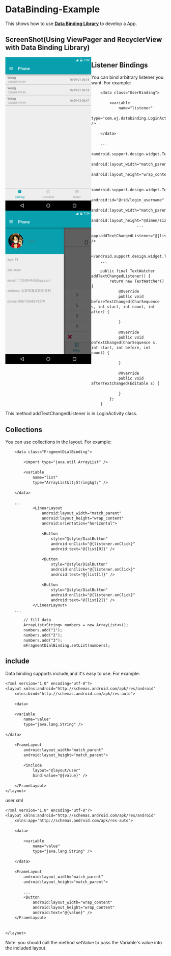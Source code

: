 # DataBinding-Example
This shows how to use **[Data Binding Library](https://developer.android.com/topic/libraries/data-binding/index.html)** to develop a App.

## ScreenShot(Using ViewPager and RecyclerView with Data Binding Library)
<img src="./ScreenShot/device-2016-09-21-152330.png" width = "270" height = "480" alt="Using ViewPager and RecyclerView with Data Binding Library" align="left" />
<img src="./ScreenShot/device-2016-09-21-152432.png" width = "270" height = "480" alt="Using ViewPager and RecyclerView with Data Binding Library" align="left" />

## Listener Bindings
You can bind arbitrary listener you want. For example:
```
    <data class="UserBinding">

        <variable
            name="listener"
            type="com.wj.databinding.LoginActivity" />

    </data>
    
    ...
            <android.support.design.widget.TextInputLayout
                android:layout_width="match_parent"
                android:layout_height="wrap_content">

                <android.support.design.widget.TextInputEditText
                    android:id="@+id/login_username"
                    android:layout_width="match_parent"
                    android:layout_height="@dimen/size_45dp"
                    ...
                    app:addTextChangedListener="@{listener.addTextChangedListener}" />

            </android.support.design.widget.TextInputLayout>
    ...
```

```
    public final TextWatcher addTextChangedListener() {
        return new TextWatcher() {
            @Override
            public void beforeTextChanged(CharSequence s, int start, int count, int after) {

            }

            @Override
            public void onTextChanged(CharSequence s, int start, int before, int count) {

            }

            @Override
            public void afterTextChanged(Editable s) {
                
            }
        };
    }
```
This method addTextChangedListener is in LoginActivity class.

## Collections
You can use collections in the layout. For example:
```
    <data class="FragmentDialBinding">

        <import type="java.util.ArrayList" />
        
        <variable
            name="list"
            type="ArrayList&lt;String&gt;" />
        
    </data>
    
    ...
            <LinearLayout
                android:layout_width="match_parent"
                android:layout_height="wrap_content"
                android:orientation="horizontal">

                <Button
                    style="@style/DialButton"
                    android:onClick="@{listener.onClick}"
                    android:text="@{list[0]}" />

                <Button
                    style="@style/DialButton"
                    android:onClick="@{listener.onClick}"
                    android:text="@{list[1]}" />

                <Button
                    style="@style/DialButton"
                    android:onClick="@{listener.onClick}"
                    android:text="@{list[2]}" />
            </LinearLayout>
    ...
```
```
        // fill data
        ArrayList<String> numbers = new ArrayList<>();
        numbers.add("1");
        numbers.add("2");
        numbers.add("3");
        mFragmentDialBinding.setList(numbers);
```
## include
Data binding supports include,and it's easy to use. For example:
```
<?xml version="1.0" encoding="utf-8"?>
<layout xmlns:android="http://schemas.android.com/apk/res/android"
    xmlns:bind="http://schemas.android.com/apk/res-auto">

    <data>

    <variable
        name="value"
        type="java.lang.String" />

</data>

    <FrameLayout
        android:layout_width="match_parent"
        android:layout_height="match_parent">

        <include
            layout="@layout/user"
            bind:value="@{value}" />

    </FrameLayout>
</layout>

```
user.xml
```
<?xml version="1.0" encoding="utf-8"?>
<layout xmlns:android="http://schemas.android.com/apk/res/android"
    xmlns:app="http://schemas.android.com/apk/res-auto">

    <data>

        <variable
            name="value"
            type="java.lang.String" />

    </data>

    <FrameLayout
        android:layout_width="match_parent"
        android:layout_height="match_parent">

        ...
        <Button
            android:layout_width="wrap_content"
            android:layout_height="wrap_content"
            android:text="@{value}" />
    </FrameLayout>


</layout>
```
Note: you should call the method setValue to pass the Variable's value into the included layout.



